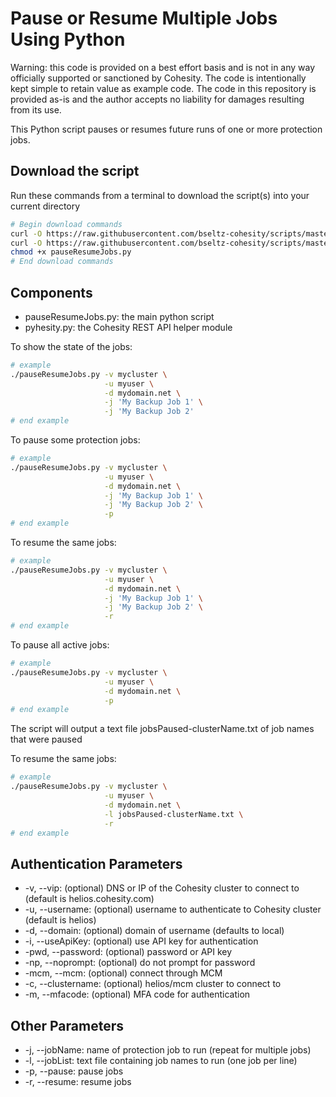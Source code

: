 # Pause or Resume Multiple Jobs Using Python

Warning: this code is provided on a best effort basis and is not in any way officially supported or sanctioned by Cohesity. The code is intentionally kept simple to retain value as example code. The code in this repository is provided as-is and the author accepts no liability for damages resulting from its use.

This Python script pauses or resumes future runs of one or more protection jobs.

## Download the script

Run these commands from a terminal to download the script(s) into your current directory

```bash
# Begin download commands
curl -O https://raw.githubusercontent.com/bseltz-cohesity/scripts/master/python/pauseResumeJobs/pauseResumeJobs.py
curl -O https://raw.githubusercontent.com/bseltz-cohesity/scripts/master/python/pyhesity.py
chmod +x pauseResumeJobs.py
# End download commands
```

## Components

* pauseResumeJobs.py: the main python script
* pyhesity.py: the Cohesity REST API helper module

To show the state of the jobs:

```bash
# example
./pauseResumeJobs.py -v mycluster \
                     -u myuser \
                     -d mydomain.net \
                     -j 'My Backup Job 1' \
                     -j 'My Backup Job 2'
# end example
```

To pause some protection jobs:

```bash
# example
./pauseResumeJobs.py -v mycluster \
                     -u myuser \
                     -d mydomain.net \
                     -j 'My Backup Job 1' \
                     -j 'My Backup Job 2' \
                     -p
# end example
```

To resume the same jobs:

```bash
# example
./pauseResumeJobs.py -v mycluster \
                     -u myuser \
                     -d mydomain.net \
                     -j 'My Backup Job 1' \
                     -j 'My Backup Job 2' \
                     -r
# end example
```

To pause all active jobs:

```bash
# example
./pauseResumeJobs.py -v mycluster \
                     -u myuser \
                     -d mydomain.net \
                     -p
# end example
```

The script will output a text file jobsPaused-clusterName.txt of job names that were paused

To resume the same jobs:

```bash
# example
./pauseResumeJobs.py -v mycluster \
                     -u myuser \
                     -d mydomain.net \
                     -l jobsPaused-clusterName.txt \
                     -r
# end example
```

## Authentication Parameters

* -v, --vip: (optional) DNS or IP of the Cohesity cluster to connect to (default is helios.cohesity.com)
* -u, --username: (optional) username to authenticate to Cohesity cluster (default is helios)
* -d, --domain: (optional) domain of username (defaults to local)
* -i, --useApiKey: (optional) use API key for authentication
* -pwd, --password: (optional) password or API key
* -np, --noprompt: (optional) do not prompt for password
* -mcm, --mcm: (optional) connect through MCM
* -c, --clustername: (optional) helios/mcm cluster to connect to
* -m, --mfacode: (optional) MFA code for authentication

## Other Parameters

* -j, --jobName: name of protection job to run (repeat for multiple jobs)
* -l, --jobList: text file containing job names to run (one job per line)
* -p, --pause: pause jobs
* -r, --resume: resume jobs
